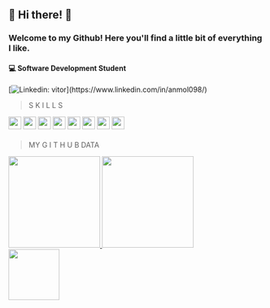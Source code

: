 
## 🤍 Hi there! 👾
### Welcome to my Github! Here you'll find a little bit of everything I like.

#### :computer: Software Development Student

[![Linkedin: vitor](https://img.shields.io/badge/-Kemily-blue?style=flat-square&logo=Linkedin&logoColor=white&link=[[https://www.linkedin.com/in/kmly-teixeira/](https://www.linkedin.com/in/vitor-gustavo-de-oliveira-444654186/)](https://www.linkedin.com/in/vitor-gustavo-de-oliveira-444654186/))](https://www.linkedin.com/in/anmol098/)

> S K I L L S
<div>
<img height="25em" src="https://img.shields.io/badge/TypeScript-007ACC?style=for-the-badge&logo=typescript&logoColor=white"/>
<img height="25em" src="https://img.shields.io/badge/PHP-20232A?style=for-the-badge&logo=php&logoColor=61DAFB"/>
<img height="25em" src="https://img.shields.io/badge/C%2B%2B-00599C?style=for-the-badge&logo=c%2B%2B&logoColor=white"/>
<img height="25em" src="https://img.shields.io/badge/C-00599C?style=for-the-badge&logo=c&logoColor=white"/>
<img height="25em" src="https://img.shields.io/badge/java-%23ED8B00.svg?style=for-the-badge&logo=java&logoColor=white"/>
<img height="25em" src="https://img.shields.io/badge/python-3670A0?style=for-the-badge&logo=python&logoColor=ffdd54"/>
<img height="25em" src="https://img.shields.io/badge/C%23-239120?style=for-the-badge&logo=c-sharp&logoColor=white"/>
<img height="25em" src="https://img.shields.io/badge/.NET-5C2D91?style=for-the-badge&logo=.net&logoColor=white"/>
<div/>  
 
####
> MY  G I T H U B  DATA
<div>
<a href="https://github.com/kmlyteixeira">
<img height="180em" src="https://github-readme-stats.vercel.app/api/top-langs/?username=vitor-gustavoo&layout=compact&langs_count=7&theme=dark"/>
<img height="180em" src="https://github-readme-stats.vercel.app/api?username=vitor-gustavoo&show_icons=true&theme=dark&include_all_commits=true&count_private=true"/>
</div>

 <img src="https://www.holopin.io/_next/image?url=https%3A%2F%2Fassets.holopin.io%2FeyJidWNrZXQiOiJob2xvcGluLWFzc2V0cyIsImtleSI6ImFzc2V0cy9jbDhkOHVrb3MwMDk0MDlqbnVuaGRhcDd3IiwiZWRpdHMiOnsicm90YXRlIjpudWxsfX0%3D&w=1920&q=75" width="100" height="100"/>

<!---
kmlyteixeira/kmlyteixeira is a ✨ special ✨ repository because its `README.md` (this file) appears on your GitHub profile.
https://github.com/Ileriayo/markdown-badges link for the markdown badges
--->



